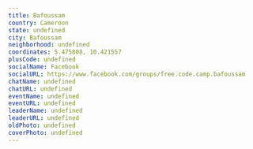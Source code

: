 ```yaml
---
title: Bafoussam
country: Cameroon
state: undefined
city: Bafoussam
neighborhood: undefined
coordinates: 5.475808, 10.421557
plusCode: undefined
socialName: Facebook
socialURL: https://www.facebook.com/groups/free.code.camp.bafoussam
chatName: undefined
chatURL: undefined
eventName: undefined
eventURL: undefined
leaderName: undefined
leaderURL: undefined
oldPhoto: undefined
coverPhoto: undefined
---
```

